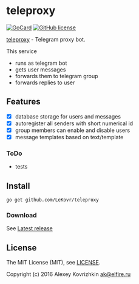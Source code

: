 
teleproxy
=========

[![GoCard][1]][2]
[![GitHub license][3]][4]

[1]: https://goreportcard.com/badge/LeKovr/teleproxy
[2]: https://goreportcard.com/report/github.com/LeKovr/teleproxy
[3]: https://img.shields.io/badge/license-MIT-blue.svg
[4]: LICENSE

[teleproxy](https://github.com/LeKovr/teleproxy) - Telegram proxy bot.

This service

* runs as telegram bot
* gets user messages
* forwards them to telegram group
* forwards replies to user


Features
--------

* [x] database storage for users and messages
* [x] autoregister all senders with short numerical id
* [x] group members can enable and disable users
* [x] message templates based on text/template

### ToDo

* tests

Install
-------

```
go get github.com/LeKovr/teleproxy
```

### Download

See [Latest release](https://github.com/LeKovr/teleproxy/latest)

License
-------

The MIT License (MIT), see [LICENSE](LICENSE).

Copyright (c) 2016 Alexey Kovrizhkin ak@elfire.ru
